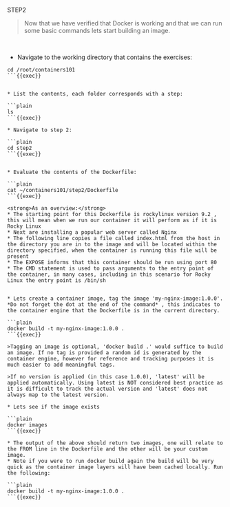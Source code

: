 STEP2

> Now that we have verified that Docker is working and that we can run some basic commands lets start building an image.

<br>

* Navigate to the working directory that contains the exercises:
```plain
cd /root/containers101 
```{{exec}}


* List the contents, each folder corresponds with a step:

```plain
ls 
```{{exec}}

* Navigate to step 2:

```plain
cd step2
```{{exec}}


* Evaluate the contents of the Dockerfile:

```plain
cat ~/containers101/step2/Dockerfile
```{{exec}}

<strong>As an overview:</strong>
* The starting point for this Dockerfile is rockylinux version 9.2 , this will mean when we run our container it will perform as if it is Rocky Linux
* Next are installing a popular web server called Nginx
* The following line copies a file called index.html from the host in the directory you are in to the image and will be located within the directory specified, when the container is running this file will be present
* The EXPOSE informs that this container should be run using port 80
* The CMD statement is used to pass arguments to the entry point of the container, in many cases, including in this scenario for Rocky Linux the entry point is /bin/sh


* Lets create a container image, tag the image 'my-nginx-image:1.0.0'. *Do not forget the dot at the end of the command* , this indicates to the container engine that the Dockerfile is in the current directory.

```plain
docker build -t my-nginx-image:1.0.0 .
```{{exec}}

>Tagging an image is optional, 'docker build .' would suffice to build an image. If no tag is provided a random id is generated by the container engine, however for reference and tracking purposes it is much easier to add meaningful tags. 

>If no version is applied (in this case 1.0.0), 'latest' will be applied automatically. Using latest is NOT considered best practice as it is difficult to track the actual version and 'latest' does not always map to the latest version.

* Lets see if the image exists

```plain
docker images
```{{exec}}

* The output of the above should return two images, one will relate to the FROM line in the Dockerfile and the other will be your custom image.
* Note if you were to run docker build again the build will be very quick as the container image layers will have been cached locally. Run the following:

```plain
docker build -t my-nginx-image:1.0.0 .
```{{exec}}



